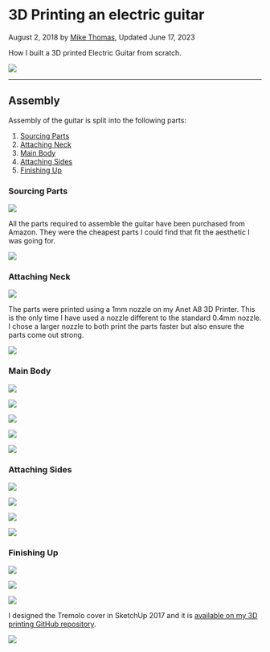 # 3D Printing an electric guitar

August 2, 2018 by [Mike Thomas](https://github.com/mikepthomas),
Updated June 17, 2023

How I built a 3D printed Electric Guitar from scratch.

![](https://github.com/mikepthomas/mikepthomas.github.io/raw/develop/src/img/guitar/guitar-hero.jpg)

---

## Assembly

Assembly of the guitar is split into the following parts:

1. [Sourcing Parts](#sourcing-parts)
2. [Attaching Neck](#attaching-neck)
3. [Main Body](#main-body)
4. [Attaching Sides](#attaching-sides)
5. [Finishing Up](#finishing-up)

### Sourcing Parts

![](https://github.com/mikepthomas/mikepthomas.github.io/raw/develop/src/img/guitar/01-sourcing-parts.jpg)

All the parts required to assemble the guitar have been purchased from Amazon. They were the cheapest parts I could find that fit the aesthetic I was going for.

![](https://github.com/mikepthomas/mikepthomas.github.io/raw/develop/src/img/guitar/02-finished-sourcing.jpg)

### Attaching Neck

![](https://github.com/mikepthomas/mikepthomas.github.io/raw/develop/src/img/guitar/03-first-part-front.jpg)

The parts were printed using a 1mm nozzle on my Anet A8 3D Printer. This is the only time I have used a nozzle different to the standard 0.4mm nozzle. I chose a larger nozzle to both print the parts faster but also ensure the parts come out strong.

![](https://github.com/mikepthomas/mikepthomas.github.io/raw/develop/src/img/guitar/04-first-part-rear.jpg)

### Main Body

![](https://github.com/mikepthomas/mikepthomas.github.io/raw/develop/src/img/guitar/05-second-part.jpg)

![](https://github.com/mikepthomas/mikepthomas.github.io/raw/develop/src/img/guitar/06-tension-springs.jpg)

![](https://github.com/mikepthomas/mikepthomas.github.io/raw/develop/src/img/guitar/07-third-part-back.jpg)

![](https://github.com/mikepthomas/mikepthomas.github.io/raw/develop/src/img/guitar/08-third-part-front.jpg)

![](https://github.com/mikepthomas/mikepthomas.github.io/raw/develop/src/img/guitar/09-full-length.jpg)

### Attaching Sides

![](https://github.com/mikepthomas/mikepthomas.github.io/raw/develop/src/img/guitar/10-sides.jpg)

![](https://github.com/mikepthomas/mikepthomas.github.io/raw/develop/src/img/guitar/11-sides-install.jpg)

![](https://github.com/mikepthomas/mikepthomas.github.io/raw/develop/src/img/guitar/12-almost-there.jpg)

![](https://github.com/mikepthomas/mikepthomas.github.io/raw/develop/src/img/guitar/13-sides-clamping.jpg)

### Finishing Up

![](https://github.com/mikepthomas/mikepthomas.github.io/raw/develop/src/img/guitar/14-body-finished.jpg)

![](https://github.com/mikepthomas/mikepthomas.github.io/raw/develop/src/img/guitar/15-electronics.jpg)

![](https://github.com/mikepthomas/mikepthomas.github.io/raw/develop/src/img/guitar/16-rear-cover.jpg)

I designed the Tremolo cover in SketchUp 2017 and it is [available on my 3D printing GitHub repository](https://github.com/mikepthomas/3dprinting/blob/main/Designs/Guitar%20Tremolo%20Cover/Tremolo%20Cover.stl).

![](https://github.com/mikepthomas/mikepthomas.github.io/raw/develop/src/img/guitar/17-finished.jpg)
